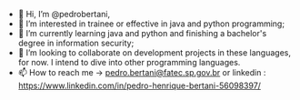 - 👋 Hi, I’m @pedrobertani,
- 👀 I’m interested in trainee or effective in java and python programming;
- 🌱 I’m currently learning java and python and finishing a bachelor's degree in information security;
- 💞️ I’m looking to collaborate on development projects in these languages, for now. I intend to dive into other programming languages.
- 📫 How to reach me -> pedro.bertani@fatec.sp.gov.br or linkedin : https://www.linkedin.com/in/pedro-henrique-bertani-56098397/
